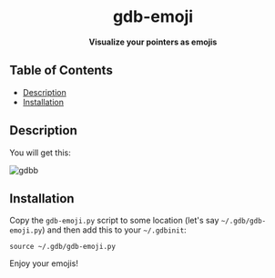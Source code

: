 <h1 align="center">gdb-emoji</h1>

<div align="center">
  <strong>Visualize your pointers as emojis</strong>
</div>

## Table of Contents
- [Description](#description)
- [Installation](#installation)

## Description

You will get this:

![gdbb](https://user-images.githubusercontent.com/11718525/66005968-e89ec700-e4a4-11e9-850c-704cbdc8bfb4.png)

## Installation

Copy the `gdb-emoji.py` script to some location (let's say `~/.gdb/gdb-emoji.py`)
and then add this to your `~/.gdbinit`:

```
source ~/.gdb/gdb-emoji.py
```

Enjoy your emojis!
